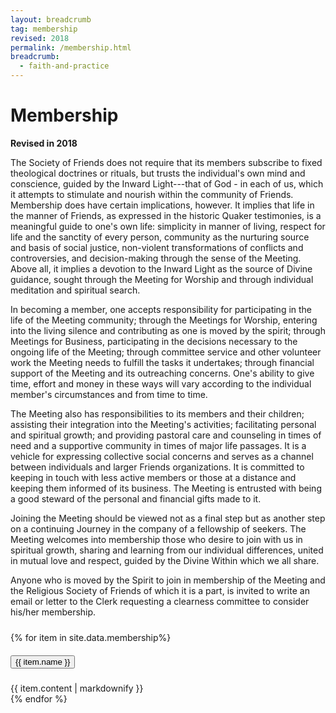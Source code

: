 ```yaml
---
layout: breadcrumb
tag: membership
revised: 2018
permalink: /membership.html
breadcrumb:
  - faith-and-practice
---
```

# Membership

**Revised in 2018**

The Society of Friends does not require that its members subscribe to fixed
theological doctrines or rituals, but trusts the individual's own mind and
conscience, guided by the Inward Light---that of God - in each of us, which it
attempts to stimulate and nourish within the community of Friends. Membership
does have certain implications, however. It implies that life in the manner of
Friends, as expressed in the historic Quaker testimonies, is a meaningful guide
to one's own life: simplicity in manner of living, respect for life and the
sanctity of every person, community as the nurturing source and basis of social
justice, non-violent transformations of conflicts and controversies, and
decision-making through the sense of the Meeting. Above all, it implies a
devotion to the Inward Light as the source of Divine guidance, sought through
the Meeting for Worship and through individual meditation and spiritual search.

In becoming a member, one accepts responsibility for participating in the life
of the Meeting community; through the Meetings for Worship, entering into the
living silence and contributing as one is moved by the spirit; through Meetings
for Business, participating in the decisions necessary to the ongoing life of
the Meeting; through committee service and other volunteer work the Meeting
needs to fulfill the tasks it undertakes; through financial support of the
Meeting and its outreaching concerns. One's ability to give time, effort and
money in these ways will vary according to the individual member's circumstances
and from time to time.

The Meeting also has responsibilities to its members and their children;
assisting their integration into the Meeting's activities; facilitating personal
and spiritual growth; and providing pastoral care and counseling in times of
need and a supportive community in times of major life passages. It is a vehicle
for expressing collective social concerns and serves as a channel between
individuals and larger Friends organizations. It is committed to keeping in
touch with less active members or those at a distance and keeping them informed
of its business. The Meeting is entrusted with being a good steward of the
personal and financial gifts made to it.

Joining the Meeting should be viewed not as a final step but as another step on
a continuing Journey in the company of a fellowship of seekers. The Meeting
welcomes into membership those who desire to join with us in spiritual growth,
sharing and learning from our individual differences, united in mutual love and
respect, guided by the Divine Within which we all share.

Anyone who is moved by the Spirit to join in membership of the Meeting and the
Religious Society of Friends of which it is a part, is invited to write an email
or letter to the Clerk requesting a clearness committee to consider his/her
membership.

<div style="height: 10px;"></div>

<div class="accordion">
  {% for item in site.data.membership%}
    <div class="card">
      <div class="card-header" id="heading-{{item-tag}}">
        <h5 class="mb-0">
          <button class="btn btn-link collapsed accordionButton" data-toggle="collapse" data-target="#{{ item.tag }}" aria-expanded="false" aria-controls="{{item.tag}}">
            {{ item.name }}
          </button>
        </h5>
      </div>
      <div id="{{ item.tag }}" class="collapse autoScroll" aria-labelledby="heading-{item-tag}}" data-parent=".accordion">
        <div class="card-body">
          {{ item.content | markdownify }}
        </div>
      </div>
    </div>
  {% endfor %}
</div>
